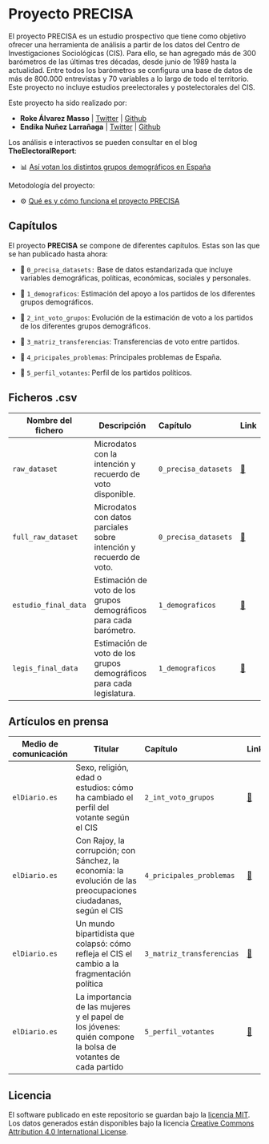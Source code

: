 # Proyecto PRECISA

El proyecto PRECISA es un estudio prospectivo que tiene como objetivo ofrecer una herramienta de análisis a partir de los datos del Centro de Investigaciones Sociológicas (CIS). Para ello, se han agregado más de 300 barómetros de las últimas tres décadas, desde junio de 1989 hasta la actualidad. Entre todos los barómetros se configura una base de datos de más de 800.000 entrevistas y 70 variables a lo largo de todo el territorio. Este proyecto no incluye estudios preelectorales y postelectorales del CIS.

Este proyecto ha sido realizado por:

- **Roke Álvarez Masso** | [Twitter](https://twitter.com/harlesden88) | [Github](https://github.com/roke1988)
- **Endika Nuñez Larrañaga** | [Twitter](https://twitter.com/endikasatu) | [Github](https://github.com/endikasatu)

Los análisis e interactivos se pueden consultar en el blog **TheElectoralReport**:

- 📊 [Así votan los distintos grupos demográficos en España](https://electoralreport.com/demograficos-2019-2023)

Metodología del proyecto:

- ⚙️ [Qué es y cómo funciona el proyecto PRECISA](https://electoralreport.com/metodologia-proyecto-precisa)

## Capítulos

El  proyecto **PRECISA** se compone de diferentes capítulos. Estas son las que se han publicado hasta ahora:

- 📁 `0_precisa_datasets:` Base de datos estandarizada que incluye variables demográficas, políticas, económicas, sociales y personales.
- 📁 `1_demograficos`: Estimación del apoyo a los partidos de los diferentes grupos demográficos.
- 📁 `2_int_voto_grupos`: Evolución de la estimación de voto a los partidos de los diferentes grupos demográficos.
- 📁 `3_matriz_transferencias`: Transferencias de voto entre partidos. 

- 📁 `4_pricipales_problemas`: Principales problemas de España.

- 📁 `5_perfil_votantes`: Perfil de los partidos políticos.

## Ficheros .csv

| Nombre del fichero   | Descripción                                                  | Capítulo             | Link                                                         |
| -------------------- | ------------------------------------------------------------ | :------------------- | ------------------------------------------------------------ |
| `raw_dataset`        | Microdatos con la intención y recuerdo de voto disponible.   | `0_precisa_datasets` | [🔗](https://github.com/endikasatu/proyecto-precisa/0_precisa_datasets/output/raw_dataset.csv) |
| `full_raw_dataset`   | Microdatos con datos parciales sobre intención y recuerdo de voto. | `0_precisa_datasets` | [🔗](https://github.com/endikasatu/proyecto-precisa/0_precisa_datasets/output/full_raw_dataset.csv) |
| `estudio_final_data` | Estimación de voto de los grupos demográficos para cada barómetro. | `1_demograficos`     | [🔗](https://github.com/endikasatu/proyecto-precisa/1_demograficos/output/estudio_final_data.csv) |
| `legis_final_data`   | Estimación de voto de los grupos demográficos para cada legislatura. | `1_demograficos`     | [🔗](https://github.com/endikasatu/proyecto-precisa/1_demograficos/output/legis_final_data.csv) |

## Artículos en prensa

| Medio de comunicación | Titular                                                      | Capítulo                  | Link                                                         |
| --------------------- | ------------------------------------------------------------ | :------------------------ | ------------------------------------------------------------ |
| `elDiario.es`         | Sexo, religión, edad o estudios: cómo ha cambiado el perfil del votante según el CIS | ``2_int_voto_grupos``     | [🔗](https://www.eldiario.es/politica/sexo-religion-edad-estudios-cambiado-perfil-votante-cis_1_8546042.html) |
| `elDiario.es`         | Con Rajoy, la corrupción; con Sánchez, la economía: la evolución de las preocupaciones ciudadanas, según el CIS | `4_pricipales_problemas`  | [🔗](https://www.eldiario.es/politica/rajoy-corrupcion-sanchez-economia-evolucion-preocupaciones-ciudadanas-cis_1_8547695.html) |
| `elDiario.es`         | Un mundo bipartidista que colapsó: cómo refleja el CIS el cambio a la fragmentación política | `3_matriz_transferencias` | [🔗](https://www.eldiario.es/politica/mundo-bipartidista-colapso-refleja-cis-cambio-fragmentacion-politica_1_8548214.html) |
| `elDiario.es`         | La importancia de las mujeres y el papel de los jóvenes: quién compone la bolsa de votantes de cada partido | `5_perfil_votantes`       | [🔗](https://www.eldiario.es/politica/importancia-mujeres-papel-jovenes-votantes-compone-bolsa-votantes-partido_1_8548380.html) |

## Licencia

El software publicado en este repositorio se guardan bajo la [licencia MIT](https://github.com/endikasatu/demograficos/blob/main/LICENSE). Los datos generados están disponibles bajo la licencia [Creative Commons Attribution 4.0 International License](https://creativecommons.org/licenses/by/4.0/).

